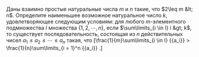 Даны взаимно простые натуральные числа $m$  и $n$ такие, что $2\leq m &lt; n$. Определите наименьшее возможное натуральное число $k$, удовлетворяющее следующим условиям: для любого $m$-элементного подмножества $I$ множества $\{1,2,\cdots,n\}$, если $\sum\limits_{i \in I} i  &gt; k$, то существует последовательность, состоящая из $n$ действительных чисел $a_1\leq a_2 \leq \cdots \leq a_n$ такая, что \[\frac{1}{m}\sum\limits_{i \in I} {{a_i}}  &gt; \frac{1}{n}\sum\limits_{i = 1}^n {{a_i}} .\]